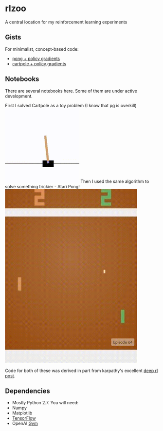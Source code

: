 # rlzoo
A central location for my reinforcement learning experiments

Gists
--------
For minimalist, concept-based code:
* [pong + policy gradients](https://gym.openai.com/evaluations/eval_qbonzReT72KkjMRBcziwQ)
* [cartpole + policy gradients](https://gym.openai.com/evaluations/eval_hpkg5wFHQ5WUjJnnea0wkw)

Notebooks
--------
There are several notebooks here. Some of them are under active development.

First I solved Cartpole as a toy problem (I know that pg is overkill)
![Cartpole gif](static/gym_cartpole.gif)
Then I used the same algorithm to solve something trickier - Atari Pong!
![Pong gif](static/gym_pong.gif)

Code for both of these was derived in part from karpathy's excellent [deep rl post](https://karpathy.github.io/2016/05/31/rl/).

Dependencies
--------
* Mostly Python 2.7. You will need:
 * Numpy
 * Matplotlib
 * [TensorFlow](https://www.tensorflow.org/versions/master/get_started/os_setup.html#pip_install)
 * OpenAI [Gym](https://gym.openai.com/)
